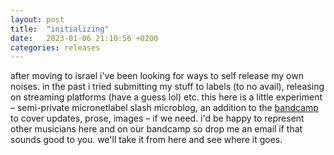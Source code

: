 ```yaml
---
layout: post
title:  "initializing"
date:   2023-01-06 21:10:56 +0200
categories: releases
---
```

after moving to israel i've been looking for ways to self release my own noises. in the past i tried submitting my stuff to labels (to no avail), releasing on streaming platforms (have a guess lol) etc. this here is a little experiment – semi-private micronetlabel slash microblog, an addition to the [bandcamp] to cover updates, prose, images – if we need. i'd be happy to represent other musicians here and on our bandcamp so drop me an email if that sounds good to you. we'll take it from here and see where it goes.

[bandcamp]: https://zvoovim.bandcamp.com/